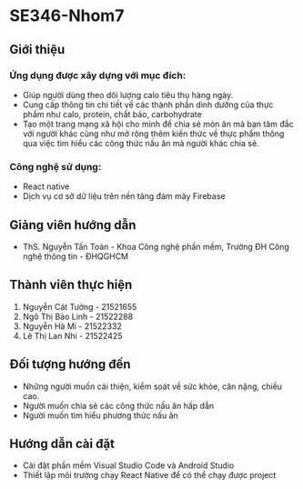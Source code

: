 # SE346-Nhom7
## Giới thiệu
### Ứng dụng được xây dựng với mục đích:
- Giúp người dùng theo dõi lượng calo tiêu thụ hàng ngày.
- Cung cấp thông tin chi tiết về các thành phần dinh dưỡng của thực phẩm như calo, protein, chất báo, carbohydrate
- Tạo một trang mạng xã hội cho mình để chia sẻ món ăn mà bạn tâm đắc với người khác cũng như mở rộng thêm kiến thức về thực phẩm thông qua việc tìm hiểu các công thức nấu ăn mà người khác chia sẻ.
### Công nghệ sử dụng: 
- React native
- Dịch vụ cơ sở dữ liệu trên nền tảng đám mây Firebase
## Giảng viên hướng dẫn
- ThS. Nguyễn Tấn Toàn - Khoa Công nghệ phần mềm, Trường ĐH Công nghệ thông tin - ĐHQGHCM
## Thành viên thực hiện
1. Nguyễn Cát Tường - 21521655
2. Ngô Thị Bảo Linh - 21522288
3. Nguyễn Hà Mi - 21522332
4. Lê Thị Lan Nhi - 21522425
## Đối tượng hướng đến
- Những người muốn cải thiện, kiểm soát về sức khỏe, cân nặng, chiều cao.
- Người muốn chia sẻ các công thức nấu ăn hấp dẫn
- Người muốn tìm hiểu phương thức nấu ăn
## Hướng dẫn cài đặt
- Cài đặt phần mềm Visual Studio Code và Android Studio
- Thiết lập môi trường chạy React Native để có thể chạy được project
